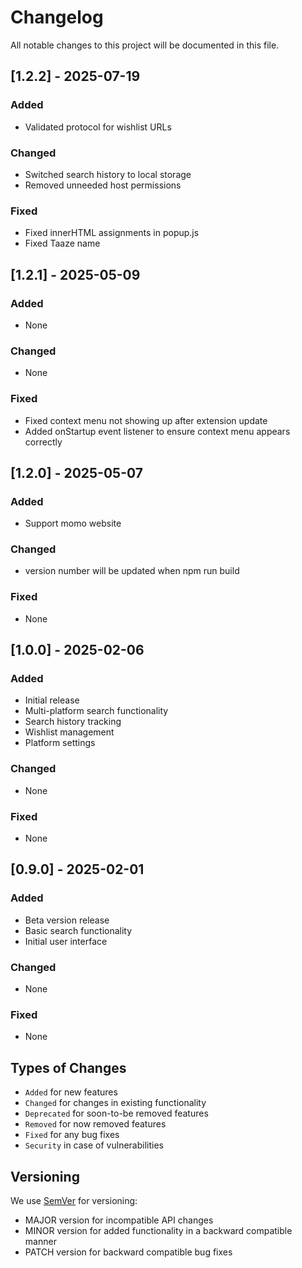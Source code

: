 # Changelog

All notable changes to this project will be documented in this file.

## [1.2.2] - 2025-07-19

### Added
- Validated protocol for wishlist URLs

### Changed
- Switched search history to local storage
- Removed unneeded host permissions

### Fixed
- Fixed innerHTML assignments in popup.js
- Fixed Taaze name

## [1.2.1] - 2025-05-09

### Added
- None

### Changed
- None

### Fixed
- Fixed context menu not showing up after extension update
- Added onStartup event listener to ensure context menu appears correctly

## [1.2.0] - 2025-05-07

### Added
- Support momo website

### Changed
- version number will be updated when npm run build

### Fixed
- None

## [1.0.0] - 2025-02-06

### Added
- Initial release
- Multi-platform search functionality
- Search history tracking
- Wishlist management
- Platform settings

### Changed
- None

### Fixed
- None

## [0.9.0] - 2025-02-01

### Added
- Beta version release
- Basic search functionality
- Initial user interface

### Changed
- None

### Fixed
- None

## Types of Changes

- `Added` for new features
- `Changed` for changes in existing functionality
- `Deprecated` for soon-to-be removed features
- `Removed` for now removed features
- `Fixed` for any bug fixes
- `Security` in case of vulnerabilities

## Versioning

We use [SemVer](http://semver.org/) for versioning:
- MAJOR version for incompatible API changes
- MINOR version for added functionality in a backward compatible manner
- PATCH version for backward compatible bug fixes

